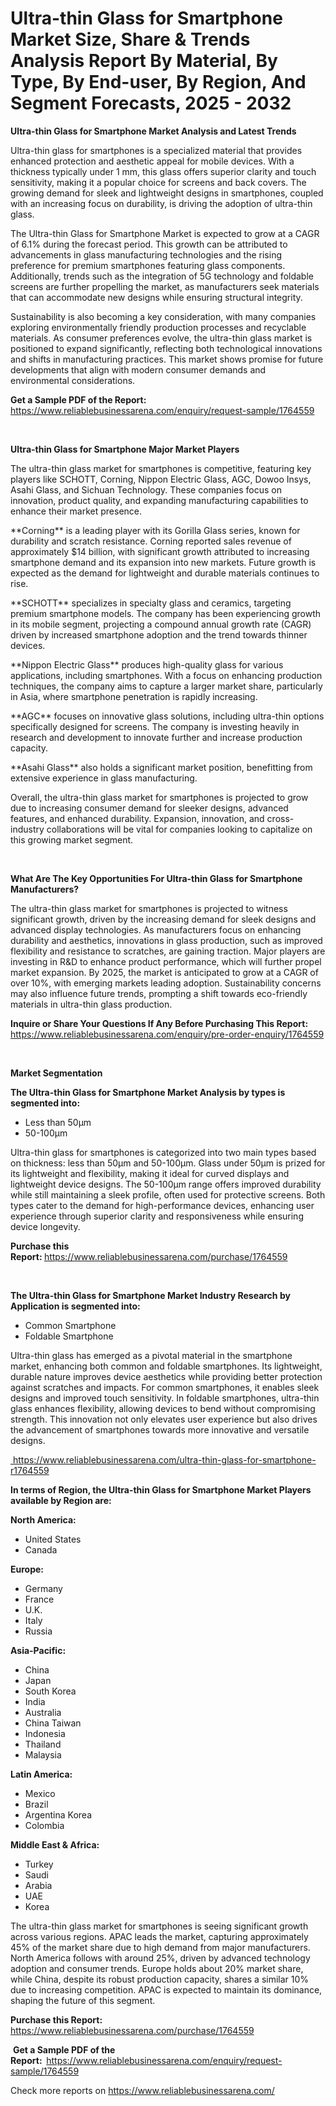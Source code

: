 <p><h1>Ultra-thin Glass for Smartphone Market Size, Share & Trends Analysis Report By Material, By Type, By End-user, By Region, And Segment Forecasts, 2025 - 2032</h1></p><p><strong>Ultra-thin Glass for Smartphone Market Analysis and Latest Trends</strong></p>
<p><p>Ultra-thin glass for smartphones is a specialized material that provides enhanced protection and aesthetic appeal for mobile devices. With a thickness typically under 1 mm, this glass offers superior clarity and touch sensitivity, making it a popular choice for screens and back covers. The growing demand for sleek and lightweight designs in smartphones, coupled with an increasing focus on durability, is driving the adoption of ultra-thin glass.</p><p>The Ultra-thin Glass for Smartphone Market is expected to grow at a CAGR of 6.1% during the forecast period. This growth can be attributed to advancements in glass manufacturing technologies and the rising preference for premium smartphones featuring glass components. Additionally, trends such as the integration of 5G technology and foldable screens are further propelling the market, as manufacturers seek materials that can accommodate new designs while ensuring structural integrity.</p><p>Sustainability is also becoming a key consideration, with many companies exploring environmentally friendly production processes and recyclable materials. As consumer preferences evolve, the ultra-thin glass market is positioned to expand significantly, reflecting both technological innovations and shifts in manufacturing practices. This market shows promise for future developments that align with modern consumer demands and environmental considerations.</p></p>
<p><strong>Get a Sample PDF of the Report:&nbsp;</strong> <a href="https://www.reliablebusinessarena.com/enquiry/request-sample/1764559?utm_campaign=2039&utm_medium=2&utm_source=Github&utm_content=ia&utm_term=02022025&utm_id=ultra-thin-glass-for-smartphone">https://www.reliablebusinessarena.com/enquiry/request-sample/1764559</a></p>
<p>&nbsp;</p>
<p><strong>Ultra-thin Glass for Smartphone Major Market Players</strong></p>
<p><p>The ultra-thin glass market for smartphones is competitive, featuring key players like SCHOTT, Corning, Nippon Electric Glass, AGC, Dowoo Insys, Asahi Glass, and Sichuan Technology. These companies focus on innovation, product quality, and expanding manufacturing capabilities to enhance their market presence.</p><p>**Corning** is a leading player with its Gorilla Glass series, known for durability and scratch resistance. Corning reported sales revenue of approximately $14 billion, with significant growth attributed to increasing smartphone demand and its expansion into new markets. Future growth is expected as the demand for lightweight and durable materials continues to rise.</p><p>**SCHOTT** specializes in specialty glass and ceramics, targeting premium smartphone models. The company has been experiencing growth in its mobile segment, projecting a compound annual growth rate (CAGR) driven by increased smartphone adoption and the trend towards thinner devices.</p><p>**Nippon Electric Glass** produces high-quality glass for various applications, including smartphones. With a focus on enhancing production techniques, the company aims to capture a larger market share, particularly in Asia, where smartphone penetration is rapidly increasing.</p><p>**AGC** focuses on innovative glass solutions, including ultra-thin options specifically designed for screens. The company is investing heavily in research and development to innovate further and increase production capacity. </p><p>**Asahi Glass** also holds a significant market position, benefitting from extensive experience in glass manufacturing. </p><p>Overall, the ultra-thin glass market for smartphones is projected to grow due to increasing consumer demand for sleeker designs, advanced features, and enhanced durability. Expansion, innovation, and cross-industry collaborations will be vital for companies looking to capitalize on this growing market segment.</p></p>
<p>&nbsp;</p>
<p><strong>What Are The Key Opportunities For Ultra-thin Glass for Smartphone Manufacturers?</strong></p>
<p><p>The ultra-thin glass market for smartphones is projected to witness significant growth, driven by the increasing demand for sleek designs and advanced display technologies. As manufacturers focus on enhancing durability and aesthetics, innovations in glass production, such as improved flexibility and resistance to scratches, are gaining traction. Major players are investing in R&D to enhance product performance, which will further propel market expansion. By 2025, the market is anticipated to grow at a CAGR of over 10%, with emerging markets leading adoption. Sustainability concerns may also influence future trends, prompting a shift towards eco-friendly materials in ultra-thin glass production.</p></p>
<p><strong>Inquire or Share Your Questions If Any Before Purchasing This Report:</strong> <a href="https://www.reliablebusinessarena.com/enquiry/pre-order-enquiry/1764559?utm_campaign=2039&utm_medium=2&utm_source=Github&utm_content=ia&utm_term=02022025&utm_id=ultra-thin-glass-for-smartphone">https://www.reliablebusinessarena.com/enquiry/pre-order-enquiry/1764559</a></p>
<p>&nbsp;</p>
<p><strong>Market Segmentation</strong></p>
<p><strong>The Ultra-thin Glass for Smartphone Market Analysis by types is segmented into:</strong></p>
<p><ul><li>Less than 50μm</li><li>50-100μm</li></ul></p>
<p><p>Ultra-thin glass for smartphones is categorized into two main types based on thickness: less than 50μm and 50-100μm. Glass under 50μm is prized for its lightweight and flexibility, making it ideal for curved displays and lightweight device designs. The 50-100μm range offers improved durability while still maintaining a sleek profile, often used for protective screens. Both types cater to the demand for high-performance devices, enhancing user experience through superior clarity and responsiveness while ensuring device longevity.</p></p>
<p><strong>Purchase this Report:&nbsp;</strong><a href="https://www.reliablebusinessarena.com/purchase/1764559?utm_campaign=2039&utm_medium=2&utm_source=Github&utm_content=ia&utm_term=02022025&utm_id=ultra-thin-glass-for-smartphone">https://www.reliablebusinessarena.com/purchase/1764559</a></p>
<p>&nbsp;</p>
<p><strong>The Ultra-thin Glass for Smartphone Market Industry Research by Application is segmented into:</strong></p>
<p><ul><li>Common Smartphone</li><li>Foldable Smartphone</li></ul></p>
<p><p>Ultra-thin glass has emerged as a pivotal material in the smartphone market, enhancing both common and foldable smartphones. Its lightweight, durable nature improves device aesthetics while providing better protection against scratches and impacts. For common smartphones, it enables sleek designs and improved touch sensitivity. In foldable smartphones, ultra-thin glass enhances flexibility, allowing devices to bend without compromising strength. This innovation not only elevates user experience but also drives the advancement of smartphones towards more innovative and versatile designs.</p></p>
<p><a href="https://www.reliablebusinessarena.com/ultra-thin-glass-for-smartphone-r1764559?utm_campaign=2039&utm_medium=2&utm_source=Github&utm_content=ia&utm_term=02022025&utm_id=ultra-thin-glass-for-smartphone">&nbsp;https://www.reliablebusinessarena.com/ultra-thin-glass-for-smartphone-r1764559</a></p>
<p><strong>In terms of Region, the Ultra-thin Glass for Smartphone Market Players available by Region are:</strong></p>
<p>
    <p> <strong> North America: </strong>
        <ul>
            <li>United States</li>
            <li>Canada</li>
        </ul>
        </p> 
    <p> <strong> Europe: </strong>
        <ul>
            <li>Germany</li>
            <li>France</li>
            <li>U.K.</li>
            <li>Italy</li>
            <li>Russia</li>
        </ul>
        </p> 
    <p> <strong> Asia-Pacific: </strong>
        <ul>
            <li>China</li>
            <li>Japan</li>
            <li>South Korea</li>
            <li>India</li>
            <li>Australia</li>
            <li>China Taiwan</li>
            <li>Indonesia</li>
            <li>Thailand</li>
            <li>Malaysia</li>
        </ul>
        </p> 
    <p> <strong> Latin America: </strong>
        <ul>
            <li>Mexico</li>
            <li>Brazil</li>
            <li>Argentina Korea</li>
            <li>Colombia</li>
        </ul>
        </p> 
    <p> <strong> Middle East & Africa: </strong>
        <ul>
            <li>Turkey</li>
            <li>Saudi</li>
            <li>Arabia</li>
            <li>UAE</li>
            <li>Korea</li>
        </ul>
    </p>
    </p>
<p><p>The ultra-thin glass market for smartphones is seeing significant growth across various regions. APAC leads the market, capturing approximately 45% of the market share due to high demand from major manufacturers. North America follows with around 25%, driven by advanced technology adoption and consumer trends. Europe holds about 20% market share, while China, despite its robust production capacity, shares a similar 10% due to increasing competition. APAC is expected to maintain its dominance, shaping the future of this segment.</p></p>
<p><strong>Purchase this Report: </strong><a href="https://www.reliablebusinessarena.com/purchase/1764559?utm_campaign=2039&utm_medium=2&utm_source=Github&utm_content=ia&utm_term=02022025&utm_id=ultra-thin-glass-for-smartphone">https://www.reliablebusinessarena.com/purchase/1764559</a></p>
<p>&nbsp;<strong>Get a Sample PDF of the Report:&nbsp;&nbsp;</strong><a href="https://www.reliablebusinessarena.com/enquiry/request-sample/1764559?utm_campaign=2039&utm_medium=2&utm_source=Github&utm_content=ia&utm_term=02022025&utm_id=ultra-thin-glass-for-smartphone">https://www.reliablebusinessarena.com/enquiry/request-sample/1764559</a></p>
<p><strong></strong></p>
<p>Check more reports on <a href="https://www.reliablebusinessarena.com/?utm_campaign=2039&utm_medium=2&utm_source=Github&utm_content=ia&utm_term=02022025&utm_id=ultra-thin-glass-for-smartphone">https://www.reliablebusinessarena.com/</a></p>